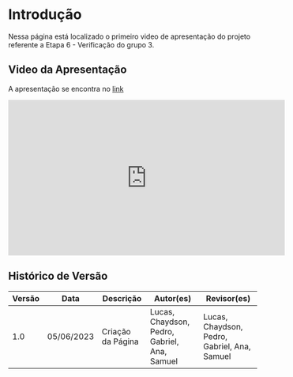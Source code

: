 # Introdução

Nessa página está localizado o primeiro video de apresentação do projeto referente a Etapa 6 - Verificação do grupo 3.

## Video da Apresentação

A apresentação se encontra no [link](https://www.youtube.com/watch?v=6xnrOoW-NTs)

<iframe width="560" height="315" src="https://www.youtube.com/embed/6xnrOoW-NTs" title="YouTube video player" frameborder="0" allow="accelerometer; autoplay; clipboard-write; encrypted-media; gyroscope; picture-in-picture; web-share" allowfullscreen></iframe>

## Histórico de Versão

| Versão | Data       | Descrição         | Autor(es)                                    | Revisor(es)                                  |
| ------ | ---------- | ----------------- | -------------------------------------------- | -------------------------------------------- |
| 1.0    | 05/06/2023 | Criação da Página | Lucas, Chaydson, Pedro, Gabriel, Ana, Samuel | Lucas, Chaydson, Pedro, Gabriel, Ana, Samuel |
